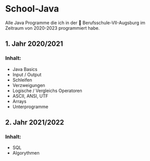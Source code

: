 # School-Java
Alle Java Programme die ich in der  🏫 Berufsschule-VII-Augsburg im Zeitraum von 2020-2023 programmiert habe.

## 1. Jahr 2020/2021
### Inhalt: 

  - Java Basics
  - Input / Output 
  - Schleifen
  - Verzweigungen
  - Logische / Vergleichs Operatoren
  - ASCII, ANSI, UTF
  - Arrays
  - Unterprogramme

## 2. Jahr 2021/2022
### Inhalt: 

  - SQL
  - Algorythmen
